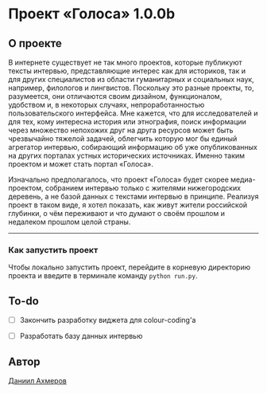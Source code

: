 # Проект «Голоса» 1.0.0b
## О проекте
В интернете существует не так много проектов, которые публикуют тексты интервью, представляющие интерес как для историков, так и для других специалистов из области гуманитарных и социальных наук, например, филологов и лингвистов. Поскольку это разные проекты, то, разумеется, они отличаются своим дизайном, функционалом, удобством и, в некоторых случаях, непроработанностью пользовательского интерфейса. Мне кажется, что для исследователей и для тех, кому интересна история или этнография, поиск информации через множество непохожих друг на друга ресурсов может быть чрезвычайно тяжелой задачей, облегчить которую мог бы единый агрегатор интервью, собирающий информацию об уже опубликованных на других порталах устных исторических источниках. Именно таким проектом и может стать портал «Голоса».

Изначально предполагалось, что проект «Голоса» будет скорее медиа-проектом, собранием интервью только с жителями нижегородских деревень, а не базой данных с текстами интервью в принципе. Реализуя проект в таком виде, я хотел показать, как живут жители российской глубинки, о чём переживают и что думают о своём прошлом и недалеком прошлом целой страны.

---

### Как запустить проект
Чтобы локально запустить проект, перейдите в корневую директорию проекта и введите в терминале команду ```python run.py```.

## To-do
- [ ] Закончить разработку виджета для colour-coding'a
- [ ] Разработать базу данных интервью


## Автор
[Даниил Ахмеров](https://github.com/daakhmerov)
